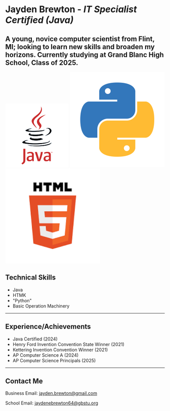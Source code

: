 # **Jayden Brewton** - ***IT Specialist Certified (Java)***
A young, novice computer scientist from Flint, MI; looking to learn new skills and broaden my horizons. Currently studying at Grand Blanc High School, Class of 2025.
---
![Java Logo](java-logo-1.png) ![Python Logo](python-logo.png) ![HTML Logo](HTML-logo.png)
## Technical Skills
- Java
- HTMK
- "Python"
- Basic Operation Machinery
---
## Experience/Achievements
- Java Certified (2024)
- Henry Ford Invention Convention State Winner (2021)
- Kettering Invention Convention Winner (2021)
- AP Computer Science A (2024)
- AP Computer Science Principals (2025)
---
## Contact Me
Business Email:  <a href='mailto:jayden.brewton@gmail.com'>jayden.brewton@gmail.com</a></p>
School Email:  <a href='mailto:jaydenebrewton64@gbstu.org'>jaydenebrewton64@gbstu.org</a></p>

<!--
**JAYKAAGE/JAYKAAGE** is a ✨ _special_ ✨ repository because its `README.md` (this file) appears on your GitHub profile.

Here are some ideas to get you started:
-->
